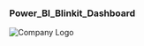 ### **Power_BI_Blinkit_Dashboard**

![Company Logo](https://github.com/Bushra092/Power_BI_Dashboard/tree/main/Blinkit/BlinkIt.png)

